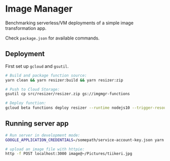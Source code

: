 # Image Manager

Benchmarking serverless/VM deployments of a simple image transformation app.

Check `package.json` for available commands.

## Deployment

First set up `gcloud` and `gsutil`.

```bash
# Build and package function source:
yarn clean && yarn resizer:build && yarn resizer:zip

# Push to Cloud Storage:
gsutil cp src/resizer/resizer.zip gs://imgmgr-functions

# Deploy function:
gcloud beta functions deploy resizer --runtime nodejs10 --trigger-resource imgmgr-images --trigger-event google.storage.object.finalize --region us-east1 --source gs://imgmgr-functions/resizer.zip --service-account serverless@imgmgr.iam.gserviceaccount.com --entry-point resizer
```

## Running server app

```bash
# Run server in development mode:
GOOGLE_APPLICATION_CREDENTIALS=/somepath/service-account-key.json yarn server:dev

# upload an image file with httpie:
http -f POST localhost:3000 image@~/Pictures/tiikeri.jpg
```
